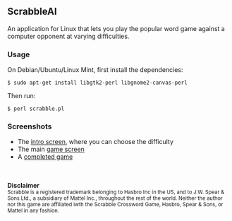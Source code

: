 ## ScrabbleAI

An application for Linux that lets you play the popular word game against a computer opponent at varying difficulties.

### Usage

On Debian/Ubuntu/Linux Mint, first install the dependencies:

    $ sudo apt-get install libgtk2-perl libgnome2-canvas-perl

Then run:

    $ perl scrabble.pl

### Screenshots

* The [intro screen](https://raw.githubusercontent.com/apikler/ScrabbleAI/master/screenshots/intro_screen.png), where you can choose the difficulty
* The main [game screen](https://raw.githubusercontent.com/apikler/ScrabbleAI/master/screenshots/game_screen.png)
* A [completed game](https://raw.githubusercontent.com/apikler/ScrabbleAI/master/screenshots/finished_game.png)

<br /><br />
<b>Disclaimer</b><br />
<sub>Scrabble is a registered trademark belonging to Hasbro Inc in the US, and to J.W. Spear & Sons Ltd., a subsidiary of Mattel Inc., throughout the rest of the world. Neither the author nor this game are affiliated iwth the Scrabble Crossword Game, Hasbro, Spear & Sons, or Mattel in any fashion.</sub>
